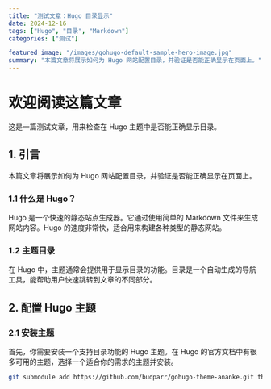 ```yaml
---
title: "测试文章：Hugo 目录显示"
date: 2024-12-16
tags: ["Hugo", "目录", "Markdown"]
categories: ["测试"]

featured_image: "/images/gohugo-default-sample-hero-image.jpg"
summary: "本篇文章将展示如何为 Hugo 网站配置目录，并验证是否能正确显示在页面上。"
---
```


# 欢迎阅读这篇文章

这是一篇测试文章，用来检查在 Hugo 主题中是否能正确显示目录。

## 1. 引言

本篇文章将展示如何为 Hugo 网站配置目录，并验证是否能正确显示在页面上。

### 1.1 什么是 Hugo？

Hugo 是一个快速的静态站点生成器。它通过使用简单的 Markdown 文件来生成网站内容。Hugo 的速度非常快，适合用来构建各种类型的静态网站。

### 1.2 主题目录

在 Hugo 中，主题通常会提供用于显示目录的功能。目录是一个自动生成的导航工具，能帮助用户快速跳转到文章的不同部分。

## 2. 配置 Hugo 主题

### 2.1 安装主题

首先，你需要安装一个支持目录功能的 Hugo 主题。在 Hugo 的官方文档中有很多可用的主题，选择一个适合你的需求的主题并安装。

```bash
git submodule add https://github.com/budparr/gohugo-theme-ananke.git themes/ananke
